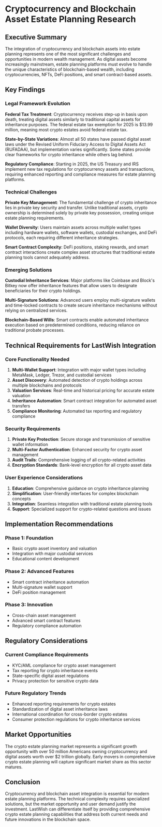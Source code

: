 # Cryptocurrency and Blockchain Asset Estate Planning Research

## Executive Summary

The integration of cryptocurrency and blockchain assets into estate planning represents one of the most significant challenges and opportunities in modern wealth management. As digital assets become increasingly mainstream, estate planning platforms must evolve to handle the unique characteristics of blockchain-based wealth, including cryptocurrencies, NFTs, DeFi positions, and smart contract-based assets.

## Key Findings

### Legal Framework Evolution

**Federal Tax Treatment**: Cryptocurrency receives step-up in basis upon death, treating digital assets similarly to traditional capital assets for inheritance purposes. The federal estate tax exemption for 2025 is $13.99 million, meaning most crypto estates avoid federal estate tax.

**State-by-State Variations**: Almost all 50 states have passed digital asset laws under the Revised Uniform Fiduciary Access to Digital Assets Act (RUFADAA), but implementation varies significantly. Some states provide clear frameworks for crypto inheritance while others lag behind.

**Regulatory Compliance**: Starting in 2025, the US Treasury and IRS implement new tax regulations for cryptocurrency assets and transactions, requiring enhanced reporting and compliance measures for estate planning platforms.

### Technical Challenges

**Private Key Management**: The fundamental challenge of crypto inheritance lies in private key security and transfer. Unlike traditional assets, crypto ownership is determined solely by private key possession, creating unique estate planning requirements.

**Wallet Diversity**: Users maintain assets across multiple wallet types including hardware wallets, software wallets, custodial exchanges, and DeFi protocols, each requiring different inheritance strategies.

**Smart Contract Complexity**: DeFi positions, staking rewards, and smart contract interactions create complex asset structures that traditional estate planning tools cannot adequately address.

### Emerging Solutions

**Custodial Inheritance Services**: Major platforms like Coinbase and Block's Bitkey now offer inheritance features that allow users to designate beneficiaries for their crypto holdings.

**Multi-Signature Solutions**: Advanced users employ multi-signature wallets and time-locked contracts to create secure inheritance mechanisms without relying on centralized services.

**Blockchain-Based Wills**: Smart contracts enable automated inheritance execution based on predetermined conditions, reducing reliance on traditional probate processes.

## Technical Requirements for LastWish Integration

### Core Functionality Needed

1. **Multi-Wallet Support**: Integration with major wallet types including MetaMask, Ledger, Trezor, and custodial services
2. **Asset Discovery**: Automated detection of crypto holdings across multiple blockchains and protocols
3. **Valuation Services**: Real-time and historical pricing for accurate estate valuation
4. **Inheritance Automation**: Smart contract integration for automated asset transfers
5. **Compliance Monitoring**: Automated tax reporting and regulatory compliance

### Security Requirements

1. **Private Key Protection**: Secure storage and transmission of sensitive wallet information
2. **Multi-Factor Authentication**: Enhanced security for crypto asset management
3. **Audit Trails**: Comprehensive logging of all crypto-related activities
4. **Encryption Standards**: Bank-level encryption for all crypto asset data

### User Experience Considerations

1. **Education**: Comprehensive guidance on crypto inheritance planning
2. **Simplification**: User-friendly interfaces for complex blockchain concepts
3. **Integration**: Seamless integration with traditional estate planning tools
4. **Support**: Specialized support for crypto-related questions and issues

## Implementation Recommendations

### Phase 1: Foundation
- Basic crypto asset inventory and valuation
- Integration with major custodial services
- Educational content development

### Phase 2: Advanced Features
- Smart contract inheritance automation
- Multi-signature wallet support
- DeFi position management

### Phase 3: Innovation
- Cross-chain asset management
- Advanced smart contract features
- Regulatory compliance automation

## Regulatory Considerations

### Current Compliance Requirements
- KYC/AML compliance for crypto asset management
- Tax reporting for crypto inheritance events
- State-specific digital asset regulations
- Privacy protection for sensitive crypto data

### Future Regulatory Trends
- Enhanced reporting requirements for crypto estates
- Standardization of digital asset inheritance laws
- International coordination for cross-border crypto estates
- Consumer protection regulations for crypto inheritance services

## Market Opportunities

The crypto estate planning market represents a significant growth opportunity with over 50 million Americans owning cryptocurrency and digital assets worth over $2 trillion globally. Early movers in comprehensive crypto estate planning will capture significant market share as this sector matures.

## Conclusion

Cryptocurrency and blockchain asset integration is essential for modern estate planning platforms. The technical complexity requires specialized solutions, but the market opportunity and user demand justify the investment. LastWish can differentiate itself by providing comprehensive crypto estate planning capabilities that address both current needs and future innovations in the blockchain space.

